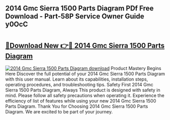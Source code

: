 ## 2014 Gmc Sierra 1500 Parts Diagram PDf Free Download - Part-58P Service Owner Guide y0OcC

# <h2><a href="http://dfho8ce.blite.top/?on=2014+Gmc+Sierra+1500+Parts+Diagram">🔗Download New 👉🔴 2014 Gmc Sierra 1500 Parts Diagram</a></h2>

[![2014 Gmc Sierra 1500 Parts Diagram download](https://i.imgur.com/lujVjoI.png)](http://dfho8ce.blite.top/?on=2014+Gmc+Sierra+1500+Parts+Diagram)
Product Mastery Begins Here Discover the full potential of your 2014 Gmc Sierra 1500 Parts Diagram with this user manual. Learn about its capabilities, installation steps, operating procedures, and troubleshooting tips. Safety First 2014 Gmc Sierra 1500 Parts Diagram, Always This product is designed with safety in mind. Please follow all safety precautions when operating it. Experience the efficiency of list of features while using your new 2014 Gmc Sierra 1500 Parts Diagram. Thank You for Choosing 2014 Gmc Sierra 1500 Parts Diagram. We are excited to be part of your journey.
